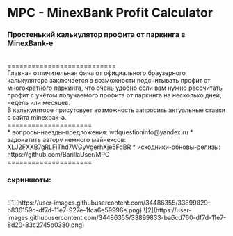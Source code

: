 # MPC - MinexBank Profit Calculator
<h3>Простенький калькулятор профита от паркинга в MinexBank-е</h3>
</br>
===========================
</br>
Главная отличительная фича от официального браузерного калькулятора заключается в
возможности подсчитывать профит от многократного паркинга, что очень удобно если вам нужно
рассчитать профит с учётом получаемого профита от паркинга на несколько дней, недель или месяцев.
</br>
В калькуляторе присутсвует возможность запросить актуальные ставки с сайта minexbak-a.
</br>
=====================
</br>
* вопросы-наезды-предложения: wtfquestioninfo@yandex.ru 
* задонатить автору немного майнексов: XLJ2FXXB7gRLFiThd7WGyVgerhXje5FqBR 
* исходники-обновы-релизы: https://github.com/BarillaUser/MPC
</br>
=====================
</br>
<h3>скриншоты:</h3>
</br>
![1](https://user-images.githubusercontent.com/34486355/33899829-b836159c-df7d-11e7-927e-1fca6e59996e.png)
![2](https://user-images.githubusercontent.com/34486355/33899833-ba6cd760-df7d-11e7-8d20-83c2745b0380.png)
